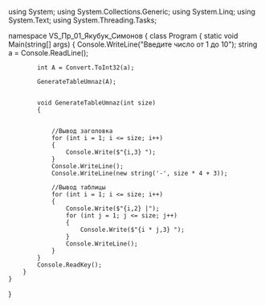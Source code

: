 using System;
using System.Collections.Generic;
using System.Linq;
using System.Text;
using System.Threading.Tasks;

namespace VS_Пр_01_Якубук_Симонов
{
    class Program
    {
        static void Main(string[] args)
        {
            Console.WriteLine("Введите число от 1 до 10");
            string a = Console.ReadLine();

            int A = Convert.ToInt32(a);
           
            GenerateTableUmnaz(A);


            void GenerateTableUmnaz(int size)
            {
               
                
                //Вывод заголовка
                for (int i = 1; i <= size; i++)
                {
                    Console.Write($"{i,3} ");
                }
                Console.WriteLine();
                Console.WriteLine(new string('-', size * 4 + 3));

                //Вывод таблицы
                for (int i = 1; i <= size; i++)
                {
                    Console.Write($"{i,2} |");
                    for (int j = 1; j <= size; j++)
                    {
                        Console.Write($"{i * j,3} ");
                    }
                    Console.WriteLine();
                }
            }
            Console.ReadKey();
        }
    }
}
